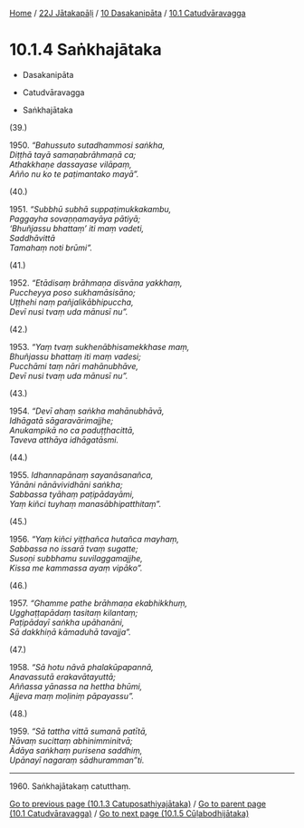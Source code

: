 
[Home](/) / [22J Jātakapāḷi](../...md) / [10 Dasakanipāta](...md) / [10.1 Catudvāravagga](../22J/10/10.1.md)

# 10.1.4 Saṅkhajātaka

* Dasakanipāta

* Catudvāravagga

* Saṅkhajātaka

(39.)

1950\. _“Bahussuto sutadhammosi saṅkha,_  
_Diṭṭhā tayā samaṇabrāhmaṇā ca;_  
_Athakkhaṇe dassayase vilāpaṃ,_  
_Añño nu ko te paṭimantako mayā”._  


(40.)

1951\. _“Subbhū subhā suppaṭimukkakambu,_  
_Paggayha sovaṇṇamayāya pātiyā;_  
_‘Bhuñjassu bhattaṃ’ iti maṃ vadeti,_  
_Saddhāvittā_  
_Tamahaṃ noti brūmi”._  


(41.)

1952\. _“Etādisaṃ brāhmaṇa disvāna yakkhaṃ,_  
_Puccheyya poso sukhamāsisāno;_  
_Uṭṭhehi naṃ pañjalikābhipuccha,_  
_Devī nusi tvaṃ uda mānusī nu”._  


(42.)

1953\. _“Yaṃ tvaṃ sukhenābhisamekkhase maṃ,_  
_Bhuñjassu bhattaṃ iti maṃ vadesi;_  
_Pucchāmi taṃ nāri mahānubhāve,_  
_Devī nusi tvaṃ uda mānusī nu”._  


(43.)

1954\. _“Devī ahaṃ saṅkha mahānubhāvā,_  
_Idhāgatā sāgaravārimajjhe;_  
_Anukampikā no ca paduṭṭhacittā,_  
_Taveva atthāya idhāgatāsmi._  


(44.)

1955\. _Idhannapānaṃ sayanāsanañca,_  
_Yānāni nānāvividhāni saṅkha;_  
_Sabbassa tyāhaṃ paṭipādayāmi,_  
_Yaṃ kiñci tuyhaṃ manasābhipatthitaṃ”._  


(45.)

1956\. _“Yaṃ kiñci yiṭṭhañca hutañca mayhaṃ,_  
_Sabbassa no issarā tvaṃ sugatte;_  
_Susoṇi subbhamu suvilaggamajjhe,_  
_Kissa me kammassa ayaṃ vipāko”._  


(46.)

1957\. _“Ghamme pathe brāhmaṇa ekabhikkhuṃ,_  
_Ugghaṭṭapādaṃ tasitaṃ kilantaṃ;_  
_Paṭipādayī saṅkha upāhanāni,_  
_Sā dakkhiṇā kāmaduhā tavajja”._  


(47.)

1958\. _“Sā hotu nāvā phalakūpapannā,_  
_Anavassutā erakavātayuttā;_  
_Aññassa yānassa na hettha bhūmi,_  
_Ajjeva maṃ moḷiniṃ pāpayassu”._  


(48.)

1959\. _“Sā tattha vittā sumanā patītā,_  
_Nāvaṃ sucittaṃ abhinimminitvā;_  
_Ādāya saṅkhaṃ purisena saddhiṃ,_  
_Upānayī nagaraṃ sādhuramman”ti._  


---

1960\. Saṅkhajātakaṃ catutthaṃ.



[Go to previous page (10.1.3 Catuposathiyajātaka)](10.1.3.md) / [Go to parent page (10.1 Catudvāravagga)](../22J/10/10.1.md) / [Go to next page (10.1.5 Cūḷabodhijātaka)](10.1.5.md)



